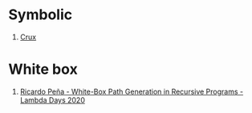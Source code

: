# Symbolic

1. [Crux](https://crux.galois.com/)

# White box

1. [Ricardo Peña - White-Box Path Generation in Recursive Programs - Lambda Days 2020](https://www.youtube.com/watch?v=7RXJhPaQCkc)

